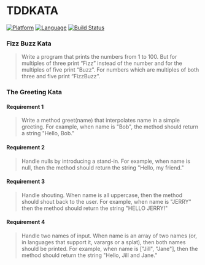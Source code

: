 # TDDKATA
[![Platform](http://img.shields.io/badge/platform-ios-blue.svg?style=flat
)](https://developer.apple.com/iphone/index.action)
[![Language](http://img.shields.io/badge/language-swift-orange.svg?style=flat
)](https://developer.apple.com/swift/)
[![Build Status](https://travis-ci.org/nspavlo/TDDKATA.svg?branch=master)](https://travis-ci.org/nspavlo/TDDKATA)

### Fizz Buzz Kata
> Write a program that prints the numbers from 1 to 100. But for multiples of three print “Fizz” instead of the number and for the multiples of five print “Buzz”. For numbers which are multiples of both three and five print “FizzBuzz”.

### The Greeting Kata
#### Requirement 1
> Write a method greet(name) that interpolates name in a simple greeting. For example, when name is "Bob", the method should return a string "Hello, Bob."
#### Requirement 2
> Handle nulls by introducing a stand-in. For example, when name is null, then the method should return the string "Hello, my friend."
#### Requirement 3
> Handle shouting. When name is all uppercase, then the method should shout back to the user. For example, when name is "JERRY" then the method should return the string "HELLO JERRY!"
#### Requirement 4
> Handle two names of input. When name is an array of two names (or, in languages that support it, varargs or a splat), then both names should be printed. For example, when name is ["Jill", "Jane"], then the method should return the string "Hello, Jill and Jane."
